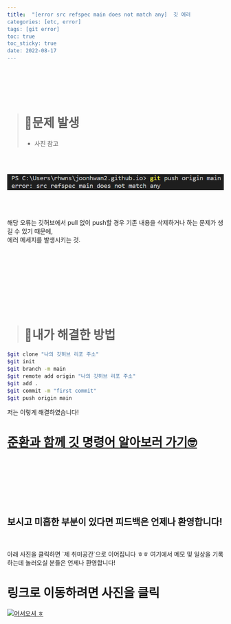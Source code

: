 ```yaml
---
title:  "[error src refspec main does not match any]  깃 에러
categories: [etc, error] 
tags: [git error]
toc: true
toc_sticky: true
date: 2022-08-17
---
```


<br>
<br>
<br>
<br>

> # 🚨문제 발생
> * 사진 참고

<br>
<br>

![Desktop View](/assets/img/git-error/error-src/1.PNG)

<br>
<br>

해당 오류는 깃허브에서 pull 없이 push할 경우 기존 내용을 삭제하거나 하는 문제가 생길 수 있기 때문에,\
에러 메세지를 발생시키는 것. &nbsp;&nbsp;&nbsp;

<br>
<br>
<br>
<br>
<br>
<br>
<br>
<br>

> # 🔑내가 해결한 방법 

```bash
$git clone "나의 깃허브 리포 주소"  
$git init
$git branch -m main
$git remote add origin "나의 깃허브 리포 주소" 
$git add .
$git commit -m "first commit"
$git push origin main
```
저는 이렇게 해결하였습니다!

# [준환과 함께 깃 명령어 알아보러 가기🤓](https://joonhwan2.github.io/posts/git-add/)

<br>
<br>
<br>
<br>
<br>
<br>

## 보시고 미흡한 부분이 있다면 피드백은 언제나 환영합니다!

<br>
<br>
아래 사진을 클릭하면 `제 취미공간`으로 이어집니다 ㅎㅎ 여기에서 메모 및 일상을 기록하는데 놀러오실 분들은 언제나 환영합니다!

<br>

# 링크로 이동하려면 사진을 클릭

[![어서오셔 ㅎ](https://encrypted-tbn0.gstatic.com/images?q=tbn:ANd9GcQk-zPB4TCuWRNJVIF0aWgniDPNJgUTdXmILg&usqp=CAU)](https://discord.gg/zkzk5xtm)